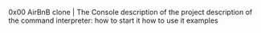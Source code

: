 0x00 AirBnB clone | The Console
description of the project
description of the command interpreter:
how to start it
how to use it
examples
